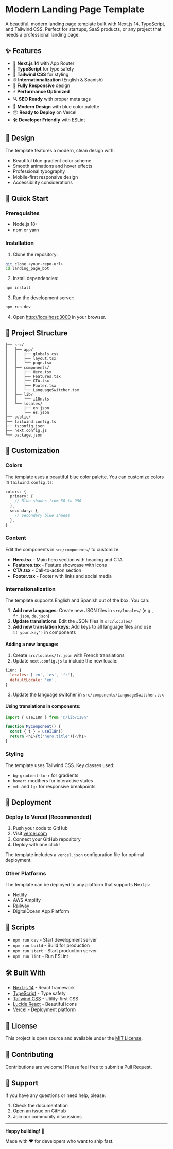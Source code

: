 # Modern Landing Page Template

A beautiful, modern landing page template built with Next.js 14, TypeScript, and Tailwind CSS. Perfect for startups, SaaS products, or any project that needs a professional landing page.

## ✨ Features

- 🚀 **Next.js 14** with App Router
- 📘 **TypeScript** for type safety
- 🎨 **Tailwind CSS** for styling
- 🌐 **Internationalization** (English & Spanish)
- 📱 **Fully Responsive** design
- ⚡ **Performance Optimized** 
- 🔍 **SEO Ready** with proper meta tags
- 🎯 **Modern Design** with blue color palette
- 📦 **Ready to Deploy** on Vercel
- 🛠️ **Developer Friendly** with ESLint

## 🎨 Design

The template features a modern, clean design with:
- Beautiful blue gradient color scheme
- Smooth animations and hover effects
- Professional typography
- Mobile-first responsive design
- Accessibility considerations

## 🚀 Quick Start

### Prerequisites

- Node.js 18+ 
- npm or yarn

### Installation

1. Clone the repository:
```bash
git clone <your-repo-url>
cd landing_page_bot
```

2. Install dependencies:
```bash
npm install
```

3. Run the development server:
```bash
npm run dev
```

4. Open [http://localhost:3000](http://localhost:3000) in your browser.

## 📁 Project Structure

```
├── src/
│   ├── app/
│   │   ├── globals.css
│   │   ├── layout.tsx
│   │   └── page.tsx
│   ├── components/
│   │   ├── Hero.tsx
│   │   ├── Features.tsx
│   │   ├── CTA.tsx
│   │   ├── Footer.tsx
│   │   └── LanguageSwitcher.tsx
│   ├── lib/
│   │   └── i18n.ts
│   └── locales/
│       ├── en.json
│       └── es.json
├── public/
├── tailwind.config.ts
├── tsconfig.json
├── next.config.js
└── package.json
```

## 🎨 Customization

### Colors

The template uses a beautiful blue color palette. You can customize colors in `tailwind.config.ts`:

```typescript
colors: {
  primary: {
    // Blue shades from 50 to 950
  },
  secondary: {
    // Secondary blue shades
  },
}
```

### Content

Edit the components in `src/components/` to customize:

- **Hero.tsx** - Main hero section with heading and CTA
- **Features.tsx** - Feature showcase with icons
- **CTA.tsx** - Call-to-action section
- **Footer.tsx** - Footer with links and social media

### Internationalization

The template supports English and Spanish out of the box. You can:

1. **Add new languages**: Create new JSON files in `src/locales/` (e.g., `fr.json`, `de.json`)
2. **Update translations**: Edit the JSON files in `src/locales/`
3. **Add new translation keys**: Add keys to all language files and use `t('your.key')` in components

#### Adding a new language:

1. Create `src/locales/fr.json` with French translations
2. Update `next.config.js` to include the new locale:
```javascript
i18n: {
  locales: ['en', 'es', 'fr'],
  defaultLocale: 'en',
}
```
3. Update the language switcher in `src/components/LanguageSwitcher.tsx`

#### Using translations in components:

```typescript
import { useI18n } from '@/lib/i18n'

function MyComponent() {
  const { t } = useI18n()
  return <h1>{t('hero.title')}</h1>
}
```

### Styling

The template uses Tailwind CSS. Key classes used:
- `bg-gradient-to-r` for gradients
- `hover:` modifiers for interactive states
- `md:` and `lg:` for responsive breakpoints

## 🚀 Deployment

### Deploy to Vercel (Recommended)

1. Push your code to GitHub
2. Visit [vercel.com](https://vercel.com)
3. Connect your GitHub repository
4. Deploy with one click!

The template includes a `vercel.json` configuration file for optimal deployment.

### Other Platforms

The template can be deployed to any platform that supports Next.js:
- Netlify
- AWS Amplify
- Railway
- DigitalOcean App Platform

## 📝 Scripts

- `npm run dev` - Start development server
- `npm run build` - Build for production
- `npm run start` - Start production server
- `npm run lint` - Run ESLint

## 🛠️ Built With

- [Next.js 14](https://nextjs.org/) - React framework
- [TypeScript](https://www.typescriptlang.org/) - Type safety
- [Tailwind CSS](https://tailwindcss.com/) - Utility-first CSS
- [Lucide React](https://lucide.dev/) - Beautiful icons
- [Vercel](https://vercel.com/) - Deployment platform

## 📄 License

This project is open source and available under the [MIT License](LICENSE).

## 🤝 Contributing

Contributions are welcome! Please feel free to submit a Pull Request.

## 💬 Support

If you have any questions or need help, please:
1. Check the documentation
2. Open an issue on GitHub
3. Join our community discussions

---

**Happy building!** 🚀

Made with ❤️ for developers who want to ship fast.